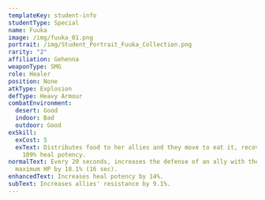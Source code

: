 ```yaml
---
templateKey: student-info
studentType: Special
name: Fuuka
image: /img/fuuka_01.png
portrait: /img/Student_Portrait_Fuuka_Collection.png
rarity: "2"
affiliation: Gehenna
weaponType: SMG
role: Healer
position: None
atkType: Explosion
defType: Heavy Armour
combatEnvironment:
  desert: Good
  indoor: Bad
  outdoor: Good
exSkill:
  exCost: 5
  exText: Distributes food to her allies and they move to eat it, recovering by
    109% heal potency.
normalText: Every 20 seconds, increases the defense of an ally with the highest
  maximum HP by 18.1% (16 sec).
enhancedText: Increases heal potency by 14%.
subText: Increases allies' resistance by 9.1%.
---
```

